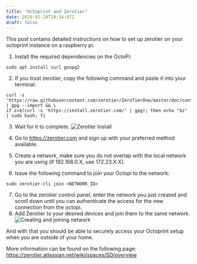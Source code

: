 ```yaml
---
title: "Octoprint and Zerotier"
date: 2020-01-28T20:34:07Z
draft: false
---
```


This post contains detailed instructions on how to set up zerotier on your octoprint instance on a raspberry pi.


1. Install the required dependencies on the OctoPi:
```
sudo apt install curl gnupg2
```
2. If you trust zerotier, copy the following command and paste it into your terminal:
```
curl -s 'https://raw.githubusercontent.com/zerotier/ZeroTierOne/master/doc/contact%40zerotier.com.gpg' | gpg --import && \
if z=$(curl -s 'https://install.zerotier.com/' | gpg); then echo "$z" | sudo bash; fi
```
3. Wait for it to complete.
![Zerotier Install](/images/gif/zerotier.gif)

4. Go to https://zerotier.com and sign up with your preferred method available.
5. Create a network, make sure you do not overlap with the local network you are using (if 192.168.0.X, use 172.23.X.X).
6. Issue the following command to join your Octopi to the network:
```
sudo zerotier-cli join <NETWORK_ID>
```
7. Go to the zerotier control panel, enter the network you just created and scroll down until you can authenticate the access for the new
connection from the octopi.
8. Add Zerotier to your desired devices and join them to the same network. 
![Creating and joining network](/images/gif/capture.gif)

And with that you should be able to securely access your Octoprint setup when you are outside of your home.

More information can be found on the following page:
https://zerotier.atlassian.net/wiki/spaces/SD/overview

